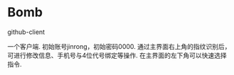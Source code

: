 # Bomb
github-client

一个客户端.
初始账号jinrong，初始密码0000.
通过主界面右上角的指纹识别后，可进行修改信息、手机号与4位代号绑定等操作.
在主界面的左下角可以快速选择指令.
